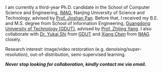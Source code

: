 
I am currently a third-year Ph.D. candidate in the School of Computer Science and Engineering, [IMAG](https://imag-njust.net/), Nanjing University of Science and Technology, advised by [Prof. Jinshan Pan](https://jspan.github.io/). Before that, I received my B.E. and M.S. degree from School of Information Engineering, [Guangdong University of Technology (GDUT)](https://gdut.edu.cn), advised by [Prof. Zhijing Yang](https://yzw.gdut.edu.cn/info/1118/2031.htm). I also collaborate with [Dr. Yukai Shi](https://ykshi.github.io) from [GDUT](https://gdut.edu.cn) and [Xiang Chen](https://cschenxiang.github.io) from [IMAG](https://imag-njust.net/) closely.

Research interest: image/video restoration (e.g. denoising/super-resolution), out-of-distribution, semi-supervised learning. 

***Never stop looking for collaboration, kindly contact me via email.***